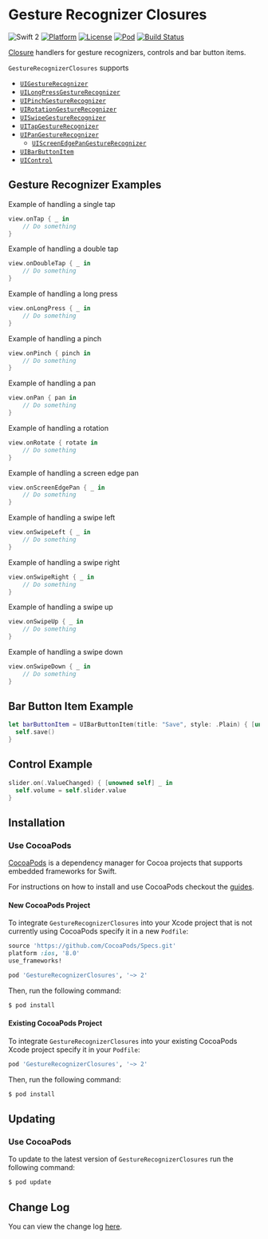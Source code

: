 # Gesture Recognizer Closures
![Swift 2](https://img.shields.io/badge/Swift-2-orange.svg)
[![Platform](http://img.shields.io/cocoapods/p/GestureRecognizerClosures.svg?style=flat)](http://cocoadocs.org/docsets/GestureRecognizerClosures)
[![License](http://img.shields.io/cocoapods/l/GestureRecognizerClosures.svg?style=flat)](http://github.com/marcbaldwin/GestureRecognizerClosures/blob/master/LICENSE)
[![Pod](http://img.shields.io/cocoapods/v/GestureRecognizerClosures.svg?style=flat)](https://github.com/marcbaldwin/GestureRecognizerClosures/blob/master/CHANGELOG.md)
[![Build Status](https://travis-ci.org/marcbaldwin/GestureRecognizerClosures.svg?branch=master)](https://travis-ci.org/marcbaldwin/GestureRecognizerClosures)

[Closure](http://developer.apple.com/library/ios/documentation/Swift/Conceptual/Swift_Programming_Language/Closures.html) handlers for gesture recognizers, controls and bar button items.

`GestureRecognizerClosures` supports
- [`UIGestureRecognizer`](http://developer.apple.com/library/ios/documentation/UIKit/Reference/UIGestureRecognizer_Class)
 - [`UILongPressGestureRecognizer`](http://developer.apple.com/library/ios/documentation/UIKit/Reference/UILongPressGestureRecognizer_Class)
 - [`UIPinchGestureRecognizer`](http://developer.apple.com/library/ios/documentation/UIKit/Reference/UIPinchGestureRecognizer_Class)
 - [`UIRotationGestureRecognizer`](http://developer.apple.com/library/ios/documentation/UIKit/Reference/UIRotateGestureRecognizer_Class)
 - [`UISwipeGestureRecognizer`](http://developer.apple.com/library/ios/documentation/UIKit/Reference/UISwipeGestureRecognizer_Class)
 - [`UITapGestureRecognizer`](http://developer.apple.com/library/ios/documentation/UIKit/Reference/UITapGestureRecognizer_Class)
 - [`UIPanGestureRecognizer`](http://developer.apple.com/library/ios/documentation/UIKit/Reference/UIPanGestureRecognizer_Class)
   - [`UIScreenEdgePanGestureRecognizer`](http://developer.apple.com/library/ios/documentation/UIKit/Reference/UIScreenEdgePanGestureRecognizer_Class)
- [`UIBarButtonItem`](https://developer.apple.com/library/ios/documentation/UIKit/Reference/UIBarButtonItem_Class/)
- [`UIControl`](https://developer.apple.com/library/ios/documentation/UIKit/Reference/UIControl_Class/)

## Gesture Recognizer Examples
Example of handling a single tap
```Swift
view.onTap { _ in
    // Do something
}
```

Example of handling a double tap
```Swift
view.onDoubleTap { _ in
    // Do something
}
```

Example of handling a long press
```Swift
view.onLongPress { _ in
    // Do something
}
```

Example of handling a pinch
```Swift
view.onPinch { pinch in
    // Do something
}
```

Example of handling a pan
```Swift
view.onPan { pan in
    // Do something
}
```

Example of handling a rotation
```Swift
view.onRotate { rotate in
    // Do something
}
```

Example of handling a screen edge pan
```Swift
view.onScreenEdgePan { _ in
    // Do something
}
```

Example of handling a swipe left
```Swift
view.onSwipeLeft { _ in
    // Do something
}
```

Example of handling a swipe right
```Swift
view.onSwipeRight { _ in
    // Do something
}
```

Example of handling a swipe up
```Swift
view.onSwipeUp { _ in
    // Do something
}
```

Example of handling a swipe down
```Swift
view.onSwipeDown { _ in
    // Do something
}
```

## Bar Button Item Example
```Swift
let barButtonItem = UIBarButtonItem(title: "Save", style: .Plain) { [unowned self] _ in
  self.save()
}
```

## Control Example
```Swift
slider.on(.ValueChanged) { [unowned self] _ in
  self.volume = self.slider.value
}
```

## Installation

### Use CocoaPods

[CocoaPods](http://cocoapods.org/about) is a dependency manager for Cocoa projects that supports embedded frameworks for Swift.

For instructions on how to install and use CocoaPods checkout the [guides](http://guides.cocoapods.org/).

#### New CocoaPods Project
To integrate `GestureRecognizerClosures` into your Xcode project that is not currently using CocoaPods specify it in a new `Podfile`:

```ruby
source 'https://github.com/CocoaPods/Specs.git'
platform :ios, '8.0'
use_frameworks!

pod 'GestureRecognizerClosures', '~> 2'
```

Then, run the following command:

```bash
$ pod install
```
#### Existing CocoaPods Project
To integrate `GestureRecognizerClosures` into your existing CocoaPods Xcode project specify it in your `Podfile`:

```ruby
pod 'GestureRecognizerClosures', '~> 2'
```
Then, run the following command:
```bash
$ pod install
```

## Updating

### Use CocoaPods
To update to the latest version of `GestureRecognizerClosures` run the following command:

```bash
$ pod update
```

## Change Log
You can view the change log [here](http://github.com/marcbaldwin/GestureRecognizerClosures/blob/master/CHANGELOG.md).
